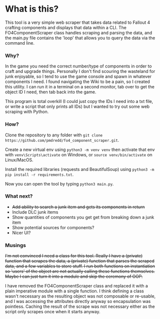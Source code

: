 # What is this?

This tool is a very simple web scraper that takes data related to Fallout 4 crafting components
and displays that data within a CLI. The FO4ComponentScraper class handles scraping and parsing the data,
and the main.py file contains the 'loop' that allows you to query the data via the command line.

### Why?

In the game you need the correct number/type of components in order to craft and upgrade things. Personally
I don't find scouring the wasteland for junk enjoyable, so I tend to use the game console and spawn in whatever
components I need. I found navigating the Wiki to be a pain, so I created this utility. I can run it in a terminal
on a second monitor, tab over to get the object ID I need, then tab back into the game.

This program is total overkill (I could just copy the IDs I need into a txt file,
or write a script that only prints all IDs) but I wanted to try out some web scraping with Python.

### How?

Clone the repository to any folder with `git clone https://github.com/pmdredd/fo4_component_scraper.git`.

Create a new virtual env using  `python3 -m venv venv` then activate that env with `venv\Scripts\activate` on Windows,
or `source venv/bin/activate` on Linux/MacOS.

Install the required libraries (requests and BeautifulSoup) using `python3 -m pip install -r requirements.txt`.

Now you can open the tool by typing `python3 main.py`.


### What next?

- ~~Add ability to search a junk item and gets its components in return~~
- Include DLC junk items
- Show quantities of components you get get from breaking down a junk item
- Show potential sources for components?
- Nicer UI?

### Musings

~~I'm not convinced I need a class for this tool. Really I have a (private) function that scrapes the data,
a (private) function that parses the scraped data, and a few variables to store stuff.
I run both functions on instantiation so 'users' of the object are not actually calling these functions themselves.
Maybe I can just turn it into a module and skip the ceremony of OOP.~~

I have removed the FO4ComponentScraper class and replaced it with a plain imperative module with a single function.
I think defining a class wasn't necessary as the resulting object was not composable or re-usable,
and I was accessing the attributes directly anyway so encapsulation was pointless. Caching the result of the scrape
was not necessary either as the script only scrapes once when it starts anyway.




